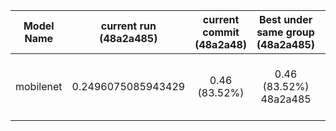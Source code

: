 |          Model Name          <br>|       current run       <br>(48a2a485)|     current commit      <br>(48a2a48)|  Best under same group  <br>(48a2a485)|  Best under all groups  <br>(48a2a485)|
|:------------------------------:|:-------------------------:|:-------------------------:|:-------------------------:|:-------------------------:|
|          mobilenet           <br>|   0.2496075085943429    <br>|      0.46 (83.52%)      <br>|      0.46 (83.52%)      <br>         48a2a485         |      0.46 (83.52%)      <br>         48a2a485          in group 8612a137|